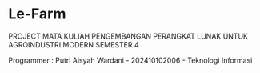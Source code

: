 # Le-Farm
PROJECT MATA KULIAH PENGEMBANGAN PERANGKAT LUNAK UNTUK AGROINDUSTRI MODERN SEMESTER 4

Programmer : Putri Aisyah Wardani - 202410102006 - Teknologi Informasi
